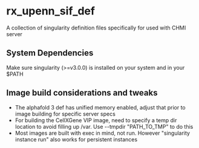# rx_upenn_sif_def
A collection of singularity definition files specifically for used with CHMI server


## System Dependencies
Make sure singularity (>=v3.0.0) is installed on your system and in your $PATH

## Image build considerations and tweaks
- The alphafold 3 def has unified memory enabled, adjust that prior to image building for specific server specs
- For building the CellXGene VIP image, need to specify a temp dir location to avoid filling up /var. Use --tmpdir "PATH_TO_TMP" to do this
- Most images are built with exec in mind, not run. However "singularity instance run" also works for persistent instances